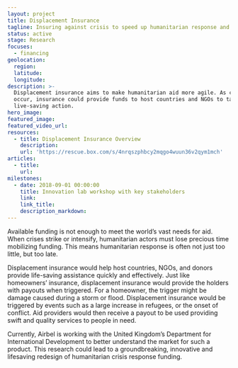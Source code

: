 ```yaml
---
layout: project
title: Displacement Insurance
tagline: Insuring against crisis to speed up humanitarian response and save lives
status: active
stage: Research
focuses:
  - financing
geolocation:
  region:
  latitude:
  longitude:
description: >-
  Displacement insurance aims to make humanitarian aid more agile. As crises
  occur, insurance could provide funds to host countries and NGOs to take swift,
  live-saving action.
hero_image:
featured_image:
featured_video_url:
resources:
  - title: Displacement Insurance Overview
    description:
    url: 'https://rescue.box.com/s/4nrqszphbcy2mqgo4wuun36v2qym1mch'
articles:
  - title:
    url:
milestones:
  - date: 2018-09-01 00:00:00
    title: Innovation lab workshop with key stakeholders
    link:
    link_title:
    description_markdown:
---
```


Available funding is not enough to meet the world’s vast needs for aid. When crises strike or intensify, humanitarian actors must lose precious time mobilizing funding. This means humanitarian response is often not just too little, but too late.

Displacement insurance would help host countries, NGOs, and donors provide life-saving assistance quickly and effectively. Just like homeowners’ insurance, displacement insurance would provide the holders with payouts when triggered. For a homeowner, the trigger might be damage caused during a storm or flood. Displacement insurance would be triggered by events such as a large increase in refugees, or the onset of conflict. Aid providers would then receive a payout to be used providing swift and quality services to people in need.

Currently, Airbel is working with the United Kingdom’s Department for International Development to better understand the market for such a product. This research could lead to a groundbreaking, innovative and lifesaving redesign of humanitarian crisis response funding.